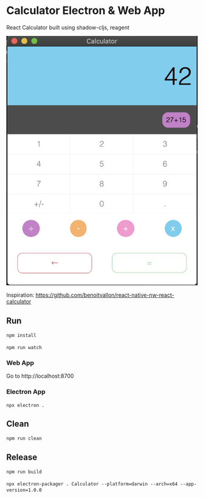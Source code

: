 # Calculator Electron & Web App
React Calculator built using shadow-cljs, reagent

![](Screenshot.png)

Inspiration: https://github.com/benoitvallon/react-native-nw-react-calculator

## Run

``` shell
npm install

npm run watch
```
### Web App
Go to http://localhost:8700

### Electron App
``` shell
npx electron .
```

## Clean

``` shell
npm run clean
```

## Release

``` shell
npm run build

npx electron-packager . Calculator --platform=darwin --arch=x64 --app-version=1.0.0
```
